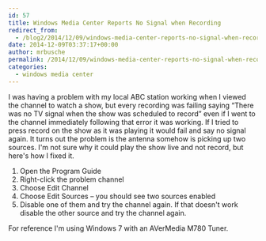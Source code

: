 ```yaml
---
id: 57
title: Windows Media Center Reports No Signal when Recording
redirect_from:
  - /blog2/2014/12/09/windows-media-center-reports-no-signal-when-recording/
date: 2014-12-09T03:37:17+00:00
author: mrbusche
permalink: /2014/12/09/windows-media-center-reports-no-signal-when-recording/
categories:
  - windows media center
---
```


I was having a problem with my local ABC station working when I viewed the channel to watch a show, but every recording was failing saying &#8220;There was no TV signal when the show was scheduled to record&#8221; even if I went to the channel immediately following that error it was working. If I tried to press record on the show as it was playing it would fail and say no signal again. It turns out the problem is the antenna somehow is picking up two sources. I'm not sure why it could play the show live and not record, but here's how I fixed it.

1. Open the Program Guide
2. Right-click the problem channel
3. Choose Edit Channel
4. Choose Edit Sources &#8211; you should see two sources enabled
5. Disable one of them and try the channel again. If that doesn't work disable the other source and try the channel again.

For reference I'm using Windows 7 with an AVerMedia M780 Tuner.
